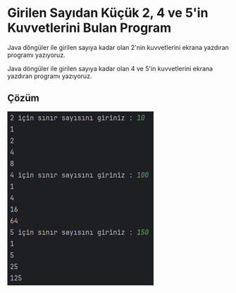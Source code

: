# Girilen Sayıdan Küçük 2, 4 ve 5'in Kuvvetlerini Bulan Program
Java döngüler ile girilen sayıya kadar olan 2'nin kuvvetlerini ekrana yazdıran programı yazıyoruz.

Java döngüler ile girilen sayıya kadar olan 4 ve 5'in kuvvetlerini ekrana yazdıran programı yazıyoruz.

## Çözüm

![1](images/1.png)